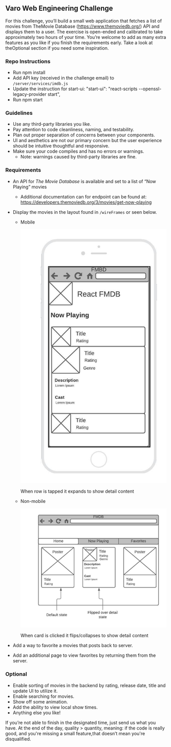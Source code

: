 ## Varo Web Engineering Challenge

For this challenge, you’ll build a small web application that fetches a list of movies from ​TheMovie Database​ (​https://www.themoviedb.org/​) API and displays them to a user. The exercise is open-ended and calibrated to take approximately two hours of your time. You’re welcome to add as many extra features as you like if you finish the requirements early. Take a look at theOptional​ section if you need some inspiration.

### Repo Instructions

- Run npm install
- Add API key (received in the challenge email) to `/server/services/imdb.js`
- Update the instruction for start-ui: "start-ui": "react-scripts --openssl-legacy-provider start",
- Run npm start

### Guidelines

- Use any third-party libraries you like.
- Pay attention to code cleanliness, naming, and testability.
- Plan out proper separation of concerns between your components.
- UI and aesthetics are not our primary concern but the user experience should be intuitive thoughtful and responsive.
- Make sure your code compiles and has no errors or warnings.
  - Note: warnings caused by third-party libraries are fine.

### Requirements

- An API for _The Movie Database_ is available and set to a list of “Now Playing” movies
  - Additional documentation can for endpoint can be found at: https://developers.themoviedb.org/3/movies/get-now-playing
- Display the movies in the layout found in `/wireFrames` or seen below.

  - Mobile

    ![Mobile Wire Frame][mobilewireframe]

    When row is tapped it expands to show detail content

  - Non-mobile

    ![Non-Mobile Wire Frame][nonmobilewireframe]

    When card is clicked it flips/collapses to show detail content

- Add a way to favorite a movies that posts back to server.
- Add an additional page to view favorites by returning them from the server.

### Optional

- Enable sorting of movies in the backend by rating, release date, title and update UI to utilize it.
- Enable searching for movies.
- Show off some animation.
- Add the ability to view local show times.
- Anything else you like!

If you’re not able to finish in the designated time, just send us what you have. At the end of the day, quality > quantity, meaning: if the code is really good, and you're missing a small feature,that doesn’t mean you're disqualified.

[mobilewireframe]: wireFrames/webChallengeMobile.jpeg 'Mobile Wire Frame'
[nonmobilewireframe]: wireFrames/webChallengeNonMobile.jpeg 'Non-Mobile Wire Frame'
